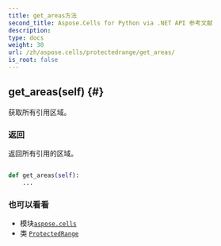 ```yaml
---
title: get_areas方法
second_title: Aspose.Cells for Python via .NET API 参考文献
description:
type: docs
weight: 30
url: /zh/aspose.cells/protectedrange/get_areas/
is_root: false
---
```

##  get_areas(self) {#}
获取所有引用区域。


### 返回

返回所有引用的区域。


```python

def get_areas(self):
    ...
```





### 也可以看看
* 模块[`aspose.cells`](../../)
* 类 [`ProtectedRange`](/cells/python-net/zh/aspose.cells/protectedrange)
